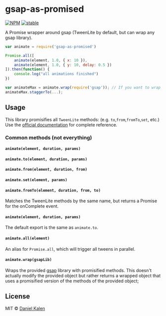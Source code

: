 # gsap-as-promised
[![NPM](https://img.shields.io/npm/v/gsap-as-promised.svg)](https://npmjs.com/package/gsap-as-promised)
[![stable](https://img.shields.io/badge/stability-stable-brightgreen.svg)](http://github.com/badges/stability-badges)

A Promise wrapper around gsap (TweenLite by default, but can wrap any gsap library).

```js
var animate = require('gsap-as-promised')

Promise.all([
	animate(element, 1.0, { x: 10 }),
	animate(element, 1.0, { y: 10, delay: 0.5 })
]).then(function() {
	console.log("all animations finished")
})

var animateMax = animate.wrap(require('gsap')); // If you want to wrap TweenMax
animateMax.staggerTo(...);
```

## Usage
This library promisifies all `TweenLite` methods: (e.g. `to`,`from`,`fromTo`,`set`, etc.) Use the [official documentation](https://greensock.com/docs/TweenLite) for complete reference.

### Common methods (not everything)
#### ```animate(element, duration, params)```
#### ```animate.to(element, duration, params)```
#### ```animate.from(element, duration, from)```
#### ```animate.set(element, params)```
#### ```animate.fromTo(element, duration, from, to)```

Matches the TweenLite methods by the same name, but returns a Promise for the onComplete event.

#### ```animate(element, duration, params)```
The default export is the same as `animate.to`.

#### ```animate.all(element)```
An alias for `Promise.all`, which will trigger all tweens in parallel.

#### ```animate.wrap(gsapLib)```
Wraps the provided [gsap](https://github.com/greensock/GreenSock-JS) library with promisified methods. This doesn't actually modify the provided object but rather returns a wrapped object that uses a promisified version of the methods of the provided object;


## License
MIT © [Daniel Kalen](https://github.com/danielkalen)
